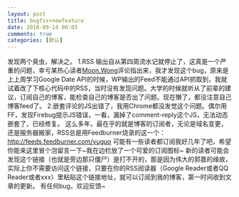 ```yaml
---
layout: post
title: bugfix+newfeature
date: 2010-09-14 00:03
comments: true
categories: [默认]
---
```

发现两个臭虫，解决之。
1.RSS 输出自从第四周流水记就停止了，这真是一个严重的问题，幸亏某热心读者<a rel="external" href="http://21haolou.tk/blogs/read">Moon.Wong</a>评论指出来，我才发现这个bug，原来是上上周学习Google Date API的时候，WP输出的Feed不能通过API抓取到，我就试着改了下核心代码中的RSS，当时没有发现问题。大学的时候就听从了前辈的建议，订阅自己的博客，能检查自己的博客是否出了问题。现在懒了，都没注意自己博客feed了。
2.嵌套评论的JS出错了，我用Chrome都没发觉这个问题。偶尔用FF，发现Firebug提示JS错误，一看，漏掉了comment-reply这个JS，无法动态嵌套了，已经修复。
这么多年，最在乎的就是博客的订阅者，无论是域名变更，还是服务器搬家，RSS总是用Feedburner烧录的这一个：http://feeds.feedburner.com/yuguo 可能有一些读者都订阅我好几年了吧，希望你能来这里冒个泡留言一下~我在边栏放了一个可爱的订阅图标~
新的读者可能会发现这个链接（也就是旁边那只僵尸）是打不开的，那是因为伟大的郭嘉的缘故，实际上你不需要访问这个链接，只要在你的RSS阅读器（Google Reader或者QQ Reader或者xxx）里粘贴这个链接地址，就可以订阅到我的博客，第一时间收到文章的更新。
有任何bug，欢迎反馈~
